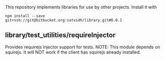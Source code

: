 This repository implements libraries for use by other projects. Install it with
```
npm install --save git+ssh://git@bitbucket.org:satvidh/library.git#0.0.1
```

library/test_utilities/requireInjector
--------------------------------------
Provides requirejs injector support for tests. 
NOTE: This module depends on squirejs. It will NOT work if the client has squirejs already installed. 
